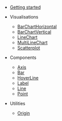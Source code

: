 - [Getting started](README.md)

- Visualisations

  - [BarChartHorizontal](visualisations/BarChartHorizontal.md.md)
  - [BarChartVertical](visualisations/BarChartVertical.md.md)
  - [LineChart](visualisations/LineChart.md)
  - [MultiLineChart](visualisations/MultiLineChart.md)
  - [Scatterplot](visualisations/Scatterplot.md)

- Components

  - [Axis](components/axis.md)
  - [Bar](components/Bar.md)
  - [HoverLine](components/hoverline.md)
  - [Label](components/label.md)
  - [Line](components/line.md)
  - [Point](components/point.md)

- Utilities
  - [Origin](utils/origin.md)
